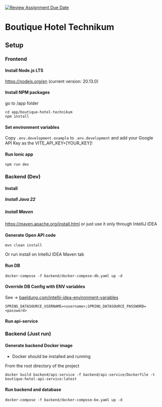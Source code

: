 [![Review Assignment Due Date](https://classroom.github.com/assets/deadline-readme-button-24ddc0f5d75046c5622901739e7c5dd533143b0c8e959d652212380cedb1ea36.svg)](https://classroom.github.com/a/bFlAvWr6)

# Boutique Hotel Technikum

## Setup

### Frontend

#### Install Node.js LTS

https://nodejs.org/en (current version: 20.13.0)


#### Install NPM packages
go to /app folder

```
cd app/boutique-hotel-technikum
npm install
```

#### Set environment variables
Copy ```.env.development.example``` to ```.env.development``` and add your Google API Key as the VITE_API_KEY=[YOUR_KEY]!

#### Run Ionic app
```
npm run dev
```

### Backend (Dev)

#### Install

##### Install Java 22

##### Install Maven

https://maven.apache.org/install.html or just use it only through IntelliJ IDEA

#### Generate Open API code

```
mvn clean install
```

Or run install on IntelliJ IDEA Maven tab

#### Run DB

```
docker-compose -f backend/docker-compose-db.yaml up -d
```

#### Override DB Config with ENV variables

See -> [baeldung.com/intellij-idea-environment-variables](https://www.baeldung.com/intellij-idea-environment-variables)

````
SPRING_DATASOURCE_USERNAME=<username>;SPRING_DATASOURCE_PASSWORD=<password>
```` 

#### Run api-service

### Backend (Just run)

#### Generate backend Docker image

 - Docker should be installed and running

From the root directory of the project

```
docker build backend/api-service -f backend/api-service/Dockerfile -t boutique-hotel-api-service:latest
```

#### Run backend and database

```
docker-compose -f backend/docker-compose-be.yaml up -d
```